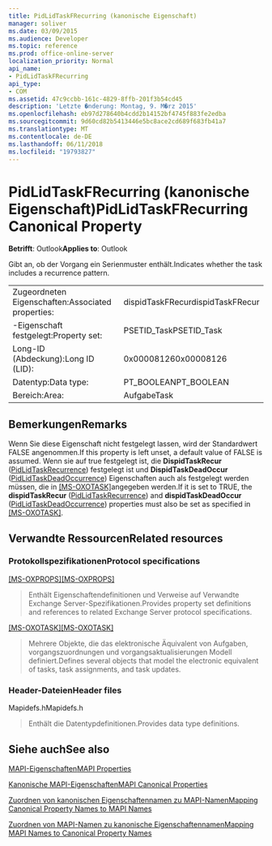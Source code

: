 ```yaml
---
title: PidLidTaskFRecurring (kanonische Eigenschaft)
manager: soliver
ms.date: 03/09/2015
ms.audience: Developer
ms.topic: reference
ms.prod: office-online-server
localization_priority: Normal
api_name:
- PidLidTaskFRecurring
api_type:
- COM
ms.assetid: 47c9ccbb-161c-4829-8ffb-201f3b54cd45
description: 'Letzte �nderung: Montag, 9. M�rz 2015'
ms.openlocfilehash: eb97d278640b4cdd2b14152bf4745f883fe2edba
ms.sourcegitcommit: 9d60cd82b5413446e5bc8ace2cd689f683fb41a7
ms.translationtype: MT
ms.contentlocale: de-DE
ms.lasthandoff: 06/11/2018
ms.locfileid: "19793827"
---
```

# <a name="pidlidtaskfrecurring-canonical-property"></a><span data-ttu-id="265da-103">PidLidTaskFRecurring (kanonische Eigenschaft)</span><span class="sxs-lookup"><span data-stu-id="265da-103">PidLidTaskFRecurring Canonical Property</span></span>

  
  
<span data-ttu-id="265da-104">**Betrifft**: Outlook</span><span class="sxs-lookup"><span data-stu-id="265da-104">**Applies to**: Outlook</span></span> 
  
<span data-ttu-id="265da-105">Gibt an, ob der Vorgang ein Serienmuster enthält.</span><span class="sxs-lookup"><span data-stu-id="265da-105">Indicates whether the task includes a recurrence pattern.</span></span>
  
|||
|:-----|:-----|
|<span data-ttu-id="265da-106">Zugeordneten Eigenschaften:</span><span class="sxs-lookup"><span data-stu-id="265da-106">Associated properties:</span></span>  <br/> |<span data-ttu-id="265da-107">dispidTaskFRecur</span><span class="sxs-lookup"><span data-stu-id="265da-107">dispidTaskFRecur</span></span>  <br/> |
|<span data-ttu-id="265da-108">-Eigenschaft festgelegt:</span><span class="sxs-lookup"><span data-stu-id="265da-108">Property set:</span></span>  <br/> |<span data-ttu-id="265da-109">PSETID_Task</span><span class="sxs-lookup"><span data-stu-id="265da-109">PSETID_Task</span></span>  <br/> |
|<span data-ttu-id="265da-110">Long-ID (Abdeckung):</span><span class="sxs-lookup"><span data-stu-id="265da-110">Long ID (LID):</span></span>  <br/> |<span data-ttu-id="265da-111">0x00008126</span><span class="sxs-lookup"><span data-stu-id="265da-111">0x00008126</span></span>  <br/> |
|<span data-ttu-id="265da-112">Datentyp:</span><span class="sxs-lookup"><span data-stu-id="265da-112">Data type:</span></span>  <br/> |<span data-ttu-id="265da-113">PT_BOOLEAN</span><span class="sxs-lookup"><span data-stu-id="265da-113">PT_BOOLEAN</span></span>  <br/> |
|<span data-ttu-id="265da-114">Bereich:</span><span class="sxs-lookup"><span data-stu-id="265da-114">Area:</span></span>  <br/> |<span data-ttu-id="265da-115">Aufgabe</span><span class="sxs-lookup"><span data-stu-id="265da-115">Task</span></span>  <br/> |
   
## <a name="remarks"></a><span data-ttu-id="265da-116">Bemerkungen</span><span class="sxs-lookup"><span data-stu-id="265da-116">Remarks</span></span>

<span data-ttu-id="265da-117">Wenn Sie diese Eigenschaft nicht festgelegt lassen, wird der Standardwert FALSE angenommen.</span><span class="sxs-lookup"><span data-stu-id="265da-117">If this property is left unset, a default value of FALSE is assumed.</span></span> <span data-ttu-id="265da-118">Wenn sie auf true festgelegt ist, die **DispidTaskRecur** ([PidLidTaskRecurrence](pidlidtaskrecurrence-canonical-property.md)) festgelegt ist und **DispidTaskDeadOccur** ([PidLidTaskDeadOccurrence](pidlidtaskdeadoccurrence-canonical-property.md)) Eigenschaften auch als festgelegt werden müssen, die in [[MS-OXOTASK]](http://msdn.microsoft.com/library/55600ec0-6195-4730-8436-59c7931ef27e%28Office.15%29.aspx)angegeben werden.</span><span class="sxs-lookup"><span data-stu-id="265da-118">If it is set to TRUE, the **dispidTaskRecur** ([PidLidTaskRecurrence](pidlidtaskrecurrence-canonical-property.md)) and **dispidTaskDeadOccur** ([PidLidTaskDeadOccurrence](pidlidtaskdeadoccurrence-canonical-property.md)) properties must also be set as specified in [[MS-OXOTASK]](http://msdn.microsoft.com/library/55600ec0-6195-4730-8436-59c7931ef27e%28Office.15%29.aspx).</span></span>
  
## <a name="related-resources"></a><span data-ttu-id="265da-119">Verwandte Ressourcen</span><span class="sxs-lookup"><span data-stu-id="265da-119">Related resources</span></span>

### <a name="protocol-specifications"></a><span data-ttu-id="265da-120">Protokollspezifikationen</span><span class="sxs-lookup"><span data-stu-id="265da-120">Protocol specifications</span></span>

<span data-ttu-id="265da-121">[[MS-OXPROPS]](http://msdn.microsoft.com/library/f6ab1613-aefe-447d-a49c-18217230b148%28Office.15%29.aspx)</span><span class="sxs-lookup"><span data-stu-id="265da-121">[[MS-OXPROPS]](http://msdn.microsoft.com/library/f6ab1613-aefe-447d-a49c-18217230b148%28Office.15%29.aspx)</span></span>
  
> <span data-ttu-id="265da-122">Enthält Eigenschaftendefinitionen und Verweise auf Verwandte Exchange Server-Spezifikationen.</span><span class="sxs-lookup"><span data-stu-id="265da-122">Provides property set definitions and references to related Exchange Server protocol specifications.</span></span>
    
<span data-ttu-id="265da-123">[[MS-OXOTASK]](http://msdn.microsoft.com/library/55600ec0-6195-4730-8436-59c7931ef27e%28Office.15%29.aspx)</span><span class="sxs-lookup"><span data-stu-id="265da-123">[[MS-OXOTASK]](http://msdn.microsoft.com/library/55600ec0-6195-4730-8436-59c7931ef27e%28Office.15%29.aspx)</span></span>
  
> <span data-ttu-id="265da-124">Mehrere Objekte, die das elektronische Äquivalent von Aufgaben, vorgangszuordnungen und vorgangsaktualisierungen Modell definiert.</span><span class="sxs-lookup"><span data-stu-id="265da-124">Defines several objects that model the electronic equivalent of tasks, task assignments, and task updates.</span></span>
    
### <a name="header-files"></a><span data-ttu-id="265da-125">Header-Dateien</span><span class="sxs-lookup"><span data-stu-id="265da-125">Header files</span></span>

<span data-ttu-id="265da-126">Mapidefs.h</span><span class="sxs-lookup"><span data-stu-id="265da-126">Mapidefs.h</span></span>
  
> <span data-ttu-id="265da-127">Enthält die Datentypdefinitionen.</span><span class="sxs-lookup"><span data-stu-id="265da-127">Provides data type definitions.</span></span>
    
## <a name="see-also"></a><span data-ttu-id="265da-128">Siehe auch</span><span class="sxs-lookup"><span data-stu-id="265da-128">See also</span></span>



[<span data-ttu-id="265da-129">MAPI-Eigenschaften</span><span class="sxs-lookup"><span data-stu-id="265da-129">MAPI Properties</span></span>](mapi-properties.md)
  
[<span data-ttu-id="265da-130">Kanonische MAPI-Eigenschaften</span><span class="sxs-lookup"><span data-stu-id="265da-130">MAPI Canonical Properties</span></span>](mapi-canonical-properties.md)
  
[<span data-ttu-id="265da-131">Zuordnen von kanonischen Eigenschaftennamen zu MAPI-Namen</span><span class="sxs-lookup"><span data-stu-id="265da-131">Mapping Canonical Property Names to MAPI Names</span></span>](mapping-canonical-property-names-to-mapi-names.md)
  
[<span data-ttu-id="265da-132">Zuordnen von MAPI-Namen zu kanonische Eigenschaftennamen</span><span class="sxs-lookup"><span data-stu-id="265da-132">Mapping MAPI Names to Canonical Property Names</span></span>](mapping-mapi-names-to-canonical-property-names.md)

